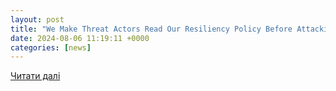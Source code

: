 ```yaml
---
layout: post
title: "We Make Threat Actors Read Our Resiliency Policy Before Attacking Us"
date: 2024-08-06 11:19:11 +0000
categories: [news]
---
```


[Читати далі](https://cisoseries.com/we-make-threat-actors-read-our-resiliency-policy-before-attacking-us/)
